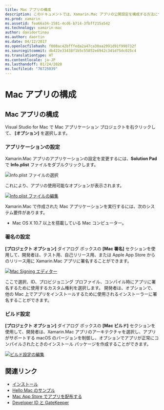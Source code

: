 ```yaml
---
title: Mac アプリの構成
description: このドキュメントでは、Xamarin.Mac アプリの公開設定を構成する方法について説明します。 アプリケーション設定、署名設定、ビルド設定について説明します。
ms.prod: xamarin
ms.assetid: fea66a34-1581-4cd6-b714-3fbff215a542
ms.technology: xamarin-mac
author: davidortinau
ms.author: daortin
ms.date: 04/12/2017
ms.openlocfilehash: f008ac42bfffeda2a47ca30aa2991d91f990732f
ms.sourcegitcommit: db422e33438f1b5c55852e6942c3d1d75dc025c4
ms.translationtype: HT
ms.contentlocale: ja-JP
ms.lasthandoff: 01/24/2020
ms.locfileid: "76725039"
---
```

# <a name="mac-app-configuration"></a>Mac アプリの構成

## <a name="mac-app-configuration"></a>Mac アプリの構成

Visual Studio for Mac で Mac アプリケーション プロジェクトを右クリックして、 **[オプション]** を選択します。

### <a name="application-settings"></a>アプリケーションの設定

Xamarin.Mac アプリのアプリケーションの設定を変更するには、**Solution Pad** で **Info.plist** ファイルをダブルクリックします。

![Info.plist ファイルの選択](app-configuration-images/config04.png "Info.plist ファイルの選択")

これにより、アプリの使用可能なオプションが表示されます。

 [![Info.plist ファイルの編集](app-configuration-images/config01.png "Info.plist ファイルの編集")](app-configuration-images/config01-large.png#lightbox)

Xamarin.Mac で作成された Mac アプリケーションを実行するには、次のシステム要件があります。

- Mac OS X 10.7 以上を搭載している Mac コンピューター。

### <a name="signing-settings"></a>署名の設定

**[プロジェクト オプション]** ダイアログ ボックスの **[Mac 署名]** セクションを使用して、開発者は、テスト用、自己リリース用、または Apple App Store からのリリース用に Xamarin.Mac アプリに署名することができます。

[![Mac Signing エディター](app-configuration-images/config02.png "[Mac Signing] ウィンドウ")](app-configuration-images/config02-large.png#lightbox)

ここで選択、ID、プロビジョニング プロファイル、コンパイル時にアプリに署名するために使用するカスタム権利を選択します。 開発者は、オプションで、他の Mac 上でアプリをインストールするために使用されるインストーラーに署名することができます。

### <a name="build-settings"></a>ビルド設定

**[プロジェクト オプション]** ダイアログ ボックスの **[Mac ビルド]** セクションを使用して、開発者は、Xamarin.Mac アプリのアーキテクチャを選択し、アプリがサポートする macOS のバージョンを制御し、オプションでアプリが正常にコンパイルされたときのインストール パッケージを作成することができます。

 [![ビルド設定の編集](app-configuration-images/config03.png "ビルド設定の編集")](app-configuration-images/config03-large.png#lightbox)

## <a name="related-links"></a>関連リンク

- [インストール](/visualstudio/mac/installation/)
- [Hello Mac のサンプル](~/mac/get-started/hello-mac.md)
- [Mac App Store でアプリを配布する](https://developer.apple.com/devcenter/mac/checklist/)
- [Developer ID と GateKeeper](https://developer.apple.com/developer-id/)
